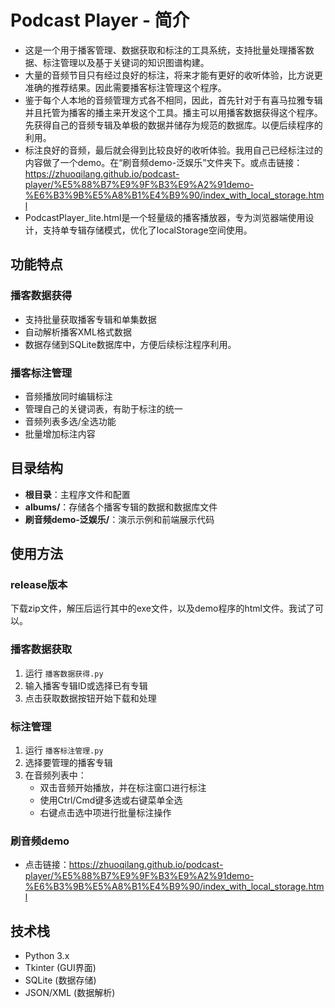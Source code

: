 # Podcast Player - 简介

- 这是一个用于播客管理、数据获取和标注的工具系统，支持批量处理播客数据、标注管理以及基于关键词的知识图谱构建。
- 大量的音频节目只有经过良好的标注，将来才能有更好的收听体验，比方说更准确的推荐结果。因此需要播客标注管理这个程序。
- 鉴于每个人本地的音频管理方式各不相同，因此，首先针对于有喜马拉雅专辑并且托管为播客的播主来开发这个工具。播主可以用播客数据获得这个程序。先获得自己的音频专辑及单极的数据并储存为规范的数据库。以便后续程序的利用。
- 标注良好的音频，最后就会得到比较良好的收听体验。我用自己已经标注过的内容做了一个demo。在“刷音频demo-泛娱乐”文件夹下。或点击链接：https://zhuoqilang.github.io/podcast-player/%E5%88%B7%E9%9F%B3%E9%A2%91demo-%E6%B3%9B%E5%A8%B1%E4%B9%90/index_with_local_storage.html
- PodcastPlayer_lite.html是一个轻量级的播客播放器，专为浏览器端使用设计，支持单专辑存储模式，优化了localStorage空间使用。

## 功能特点

### 播客数据获得
- 支持批量获取播客专辑和单集数据
- 自动解析播客XML格式数据
- 数据存储到SQLite数据库中，方便后续标注程序利用。

### 播客标注管理
- 音频播放同时编辑标注
- 管理自己的关键词表，有助于标注的统一
- 音频列表多选/全选功能
- 批量增加标注内容 

## 目录结构

- **根目录**：主程序文件和配置
- **albums/**：存储各个播客专辑的数据和数据库文件
- **刷音频demo-泛娱乐/**：演示示例和前端展示代码

## 使用方法

### release版本
下载zip文件，解压后运行其中的exe文件，以及demo程序的html文件。我试了可以。

### 播客数据获取
1. 运行 `播客数据获得.py`
2. 输入播客专辑ID或选择已有专辑
3. 点击获取数据按钮开始下载和处理

### 标注管理
1. 运行 `播客标注管理.py`
2. 选择要管理的播客专辑
3. 在音频列表中：
   - 双击音频开始播放，并在标注窗口进行标注
   - 使用Ctrl/Cmd键多选或右键菜单全选
   - 右键点击选中项进行批量标注操作

### 刷音频demo
- 点击链接：https://zhuoqilang.github.io/podcast-player/%E5%88%B7%E9%9F%B3%E9%A2%91demo-%E6%B3%9B%E5%A8%B1%E4%B9%90/index_with_local_storage.html

## 技术栈

- Python 3.x
- Tkinter (GUI界面)
- SQLite (数据存储)
- JSON/XML (数据解析)
